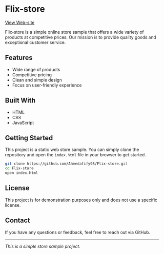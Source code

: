 # Flix-store

[View Web-site](https://ahmedafify98.github.io/Flix-store/)

Flix-store is a simple online store sample that offers a wide variety of products at competitive prices. Our mission is to provide quality goods and exceptional customer service.

## Features

- Wide range of products
- Competitive pricing
- Clean and simple design
- Focus on user-friendly experience

## Built With

- HTML
- CSS
- JavaScript

## Getting Started

This project is a static web store sample. You can simply clone the repository and open the `index.html` file in your browser to get started.

```bash
git clone https://github.com/Ahmedafify98/Flix-store.git
cd Flix-store
open index.html
```

## License

This project is for demonstration purposes only and does not use a specific license.

## Contact

If you have any questions or feedback, feel free to reach out via GitHub.

---

*This is a simple store sample project.*

